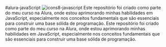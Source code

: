 
#alura-javaScript
                                                                              ![icons8-javascript](https://github.com/nathazz/alura-javaScript/assets/105741461/abd210dc-57fa-4be0-b446-5f99e4355eed) 
Este repositório foi criado como parte do meu curso na Alura, onde estou aprimorando minhas habilidades em JavaScript, especialmente nos conceitos fundamentais que são essenciais para construir uma base sólida de programação.
Este repositório foi criado como parte do meu curso na Alura, onde estou aprimorando minhas habilidades em JavaScript, especialmente nos conceitos fundamentais que são essenciais para construir uma base sólida de programação.
